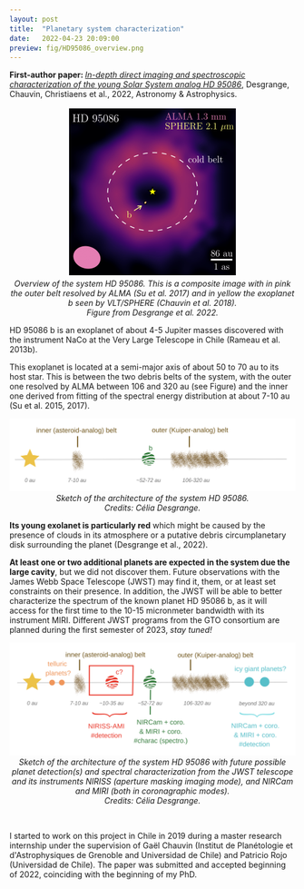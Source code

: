 ```yaml
---
layout: post
title:  "Planetary system characterization"
date:   2022-04-23 20:09:00
preview: fig/HD95086_overview.png
---
```



<b> First-author paper: </b> <i><a href="https://ui.adsabs.harvard.edu/abs/2022A%26A...664A.139D/abstract">In-depth direct imaging and spectroscopic characterization of the young Solar System analog HD 95086</a></i>,  Desgrange, Chauvin, Christiaens et al., 2022, Astronomy & Astrophysics. 


<p align="center">
<img src="/fig/HD95086_overview.png" width="300" height="300">
<br> <i> Overview of the system HD 95086. This is a composite image with in pink the outer belt resolved by ALMA (Su et al. 2017) and in yellow the exoplanet b seen by VLT/SPHERE (Chauvin et al. 2018). <br> Figure from Desgrange et al. 2022. </i> <br>
</p>


HD 95086 b is an exoplanet of about 4-5 Jupiter masses discovered with the instrument NaCo at the Very Large Telescope in Chile (Rameau et al. 2013b).

This exoplanet is located at a semi-major axis of about 50 to 70 au to its host star. This is between the two debris belts of the system, with the outer one resolved by ALMA between 106 and 320 au (see Figure) and the inner one derived from fitting of the spectral energy distribution at about 7-10 au (Su et al. 2015, 2017).  


<p align="center">
<img src="/fig/fig_HD95086_sketch_architecture.png" width="650">
<br> <i> Sketch of the  architecture of the system HD 95086.  <br> Credits: Célia Desgrange. </i> <br>
</p>

<b>Its young exolanet is particularly red</b> which might be caused by the presence of clouds in its atmosphere or a putative debris circumplanetary disk surrounding the planet (Desgrange et al., 2022).


<b> At least one or two additional planets are expected in the system due the large cavity</b>, but we did not discover them. Future observations with the James Webb Space Telescope (JWST) may find it, them, or at least set constraints on their presence. In addition, the JWST will be able to better characterize the spectrum of the known planet HD 95086 b, as it will access for the first time to the 10-15 micronmeter bandwidth with its instrument MIRI. Different JWST programs from the GTO consortium are planned during the first semester of 2023, <i> stay tuned!</i>

<p align="center">
<img src="/fig/fig_HD95086_sketch_architecture_ext.png" width="650">
<br> <i> Sketch of the architecture of the system HD 95086 with future possible planet detection(s) and spectral characterization from the JWST telescope and its instruments NIRISS (aperture masking imaging mode), and NIRCam and MIRI (both in coronagraphic modes).   <br> Credits: Célia Desgrange. </i> <br>
</p>
<br> 


I started to work on this project in Chile in 2019 during a master research internship under the supervision of Gaël Chauvin (Institut de Planétologie et d'Astrophysiques de Grenoble and Universidad de Chile) and Patricio Rojo (Universidad de Chile). 
The paper was submitted and accepted beginning of 2022, coinciding with the beginning of my PhD. 


